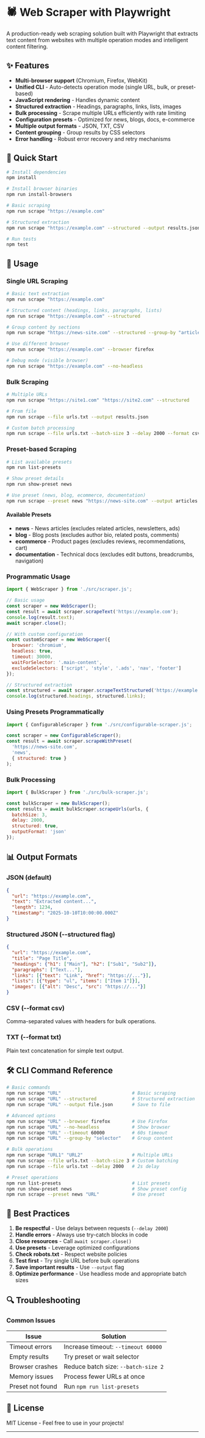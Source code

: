 # 🕷️ Web Scraper with Playwright

A production-ready web scraping solution built with Playwright that extracts text content from websites with multiple operation modes and intelligent content filtering.

## ✨ Features

- **Multi-browser support** (Chromium, Firefox, WebKit)
- **Unified CLI** - Auto-detects operation mode (single URL, bulk, or preset-based)
- **JavaScript rendering** - Handles dynamic content
- **Structured extraction** - Headings, paragraphs, links, lists, images
- **Bulk processing** - Scrape multiple URLs efficiently with rate limiting
- **Configuration presets** - Optimized for news, blogs, docs, e-commerce
- **Multiple output formats** - JSON, TXT, CSV
- **Content grouping** - Group results by CSS selectors
- **Error handling** - Robust error recovery and retry mechanisms

## 🚀 Quick Start

```bash
# Install dependencies
npm install

# Install browser binaries
npm run install-browsers

# Basic scraping
npm run scrape "https://example.com"

# Structured extraction
npm run scrape "https://example.com" --structured --output results.json

# Run tests
npm test
```

## 📖 Usage

### Single URL Scraping

```bash
# Basic text extraction
npm run scrape "https://example.com"

# Structured content (headings, links, paragraphs, lists)
npm run scrape "https://example.com" --structured

# Group content by sections
npm run scrape "https://news-site.com" --structured --group-by "article"

# Use different browser
npm run scrape "https://example.com" --browser firefox

# Debug mode (visible browser)
npm run scrape "https://example.com" --no-headless
```

### Bulk Scraping

```bash
# Multiple URLs
npm run scrape "https://site1.com" "https://site2.com" --structured

# From file
npm run scrape --file urls.txt --output results.json

# Custom batch processing
npm run scrape --file urls.txt --batch-size 3 --delay 2000 --format csv
```

### Preset-based Scraping

```bash
# List available presets
npm run list-presets

# Show preset details
npm run show-preset news

# Use preset (news, blog, ecommerce, documentation)
npm run scrape --preset news "https://news-site.com" --output articles.json
```

#### Available Presets

- **news** - News articles (excludes related articles, newsletters, ads)
- **blog** - Blog posts (excludes author bio, related posts, comments)
- **ecommerce** - Product pages (excludes reviews, recommendations, cart)
- **documentation** - Technical docs (excludes edit buttons, breadcrumbs, navigation)


### Programmatic Usage

```javascript
import { WebScraper } from './src/scraper.js';

// Basic usage
const scraper = new WebScraper();
const result = await scraper.scrapeText('https://example.com');
console.log(result.text);
await scraper.close();

// With custom configuration
const customScraper = new WebScraper({
  browser: 'chromium',
  headless: true,
  timeout: 30000,
  waitForSelector: '.main-content',
  excludeSelectors: ['script', 'style', '.ads', 'nav', 'footer']
});

// Structured extraction
const structured = await scraper.scrapeTextStructured('https://example.com');
console.log(structured.headings, structured.links);
```

### Using Presets Programmatically

```javascript
import { ConfigurableScraper } from './src/configurable-scraper.js';

const scraper = new ConfigurableScraper();
const result = await scraper.scrapeWithPreset(
  'https://news-site.com', 
  'news',
  { structured: true }
);
```

### Bulk Processing

```javascript
import { BulkScraper } from './src/bulk-scraper.js';

const bulkScraper = new BulkScraper();
const results = await bulkScraper.scrapeUrls(urls, {
  batchSize: 3,
  delay: 2000,
  structured: true,
  outputFormat: 'json'
});
```

## 📊 Output Formats

### JSON (default)
```json
{
  "url": "https://example.com",
  "text": "Extracted content...",
  "length": 1234,
  "timestamp": "2025-10-10T10:00:00.000Z"
}
```

### Structured JSON (--structured flag)
```json
{
  "url": "https://example.com",
  "title": "Page Title",
  "headings": {"h1": ["Main"], "h2": ["Sub1", "Sub2"]},
  "paragraphs": ["Text..."],
  "links": [{"text": "Link", "href": "https://..."}],
  "lists": [{"type": "ul", "items": ["Item 1"]}],
  "images": [{"alt": "Desc", "src": "https://..."}]
}
```

### CSV (--format csv)
Comma-separated values with headers for bulk operations.

### TXT (--format txt)
Plain text concatenation for simple text output.


## 🛠️ CLI Command Reference

```bash
# Basic commands
npm run scrape "URL"                          # Basic scraping
npm run scrape "URL" --structured             # Structured extraction
npm run scrape "URL" --output file.json       # Save to file

# Advanced options
npm run scrape "URL" --browser firefox        # Use Firefox
npm run scrape "URL" --no-headless            # Show browser
npm run scrape "URL" --timeout 60000          # 60s timeout
npm run scrape "URL" --group-by "selector"    # Group content

# Bulk operations
npm run scrape "URL1" "URL2"                  # Multiple URLs
npm run scrape --file urls.txt --batch-size 3 # Custom batching
npm run scrape --file urls.txt --delay 2000   # 2s delay

# Preset operations
npm run list-presets                          # List presets
npm run show-preset news                      # Show preset config
npm run scrape --preset news "URL"            # Use preset
```

## 🚦 Best Practices

1. **Be respectful** - Use delays between requests (`--delay 2000`)
2. **Handle errors** - Always use try-catch blocks in code
3. **Close resources** - Call `await scraper.close()`
4. **Use presets** - Leverage optimized configurations
5. **Check robots.txt** - Respect website policies
6. **Test first** - Try single URL before bulk operations
7. **Save important results** - Use `--output` flag
8. **Optimize performance** - Use headless mode and appropriate batch sizes

## 🔍 Troubleshooting

### Common Issues

| Issue | Solution |
|-------|----------|
| Timeout errors | Increase timeout: `--timeout 60000` |
| Empty results | Try preset or wait selector |
| Browser crashes | Reduce batch size: `--batch-size 2` |
| Memory issues | Process fewer URLs at once |
| Preset not found | Run `npm run list-presets` |

## 📄 License

MIT License - Feel free to use in your projects!

---
